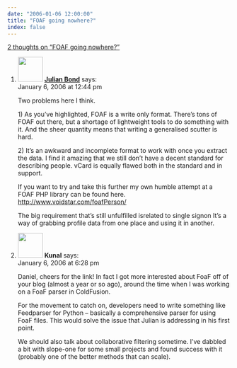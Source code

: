 ```yaml
---
date: "2006-01-06 12:00:00"
title: "FOAF going nowhere?"
index: false
---
```


[2 thoughts on &ldquo;FOAF going nowhere?&rdquo;](/lemire/blog/2006/01-06-foaf-going-nowhere)

<ol class="comment-list">
<li id="comment-3570" class="comment even thread-even depth-1">
<div class="comment-author vcard">
<img alt src="https://secure.gravatar.com/avatar/ce83a8e239c0cfce3488d3fec4d5d8de?s=56&#038;d=mm&#038;r=g" srcset="https://secure.gravatar.com/avatar/ce83a8e239c0cfce3488d3fec4d5d8de?s=112&#038;d=mm&#038;r=g 2x" class="avatar avatar-56 photo" height="56" width="56" decoding="async" /> <b class="fn"><a href="http://www.voidstar.com" class="url" rel="ugc external nofollow">Julian Bond</a></b> <span class="says">says:</span> </div>
<div class="comment-metadata"><time datetime="2006-01-06T12:44:45+00:00">January 6, 2006 at 12:44 pm</time></a> </div>
<div class="comment-content">
<p>Two problems here I think.</p>
<p>1) As you&rsquo;ve highlighted, FOAF is a write only format. There&rsquo;s tons of FOAF out there, but a shortage of lightweight tools to do something with it. And the sheer quantity means that writing a generalised scutter is hard.</p>
<p>2) It&rsquo;s an awkward and incomplete format to work with once you extract the data. I find it amazing that we still don&rsquo;t have a decent standard for describing people. vCard is equally flawed both in the standard and in support.</p>
<p>If you want to try and take this further my own humble attempt at a FOAF PHP library can be found here.<br/>
<a href="http://www.voidstar.com/foafPerson/" rel="nofollow ugc">http://www.voidstar.com/foafPerson/</a></p>
<p>The big requirement that&rsquo;s still unfulfilled isrelated to single signon It&rsquo;s a way of grabbing profile data from one place and using it in another.</p>
</div>
</li>
<li id="comment-3572" class="comment odd alt thread-odd thread-alt depth-1">
<div class="comment-author vcard">
<img alt src="https://secure.gravatar.com/avatar/6b0c1dab3d3c85191bbd3aff80d6f093?s=56&#038;d=mm&#038;r=g" srcset="https://secure.gravatar.com/avatar/6b0c1dab3d3c85191bbd3aff80d6f093?s=112&#038;d=mm&#038;r=g 2x" class="avatar avatar-56 photo" height="56" width="56" decoding="async" /> <b class="fn">Kunal</b> <span class="says">says:</span> </div>
<div class="comment-metadata"><time datetime="2006-01-06T18:28:19+00:00">January 6, 2006 at 6:28 pm</time></a> </div>
<div class="comment-content">
<p>Daniel, cheers for the link! In fact I got more interested about FoaF off of your blog (almost a year or so ago), around the time when I was working on a FoaF parser in ColdFusion. </p>
<p>For the movement to catch on, developers need to write something like Feedparser for Python &#8211; basically a comprehensive parser for using FoaF files. This would solve the issue that Julian is addressing in his first point.</p>
<p>We should also talk about collaborative filtering sometime. I&rsquo;ve dabbled a bit with slope-one for some small projects and found success with it (probably one of the better methods that can scale).</p>
</div>
</li>
</ol>
